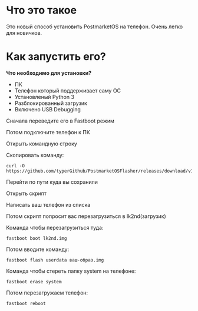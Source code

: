 # Что это такое

Это новый способ установить PostmarketOS на телефон.
Очень легко для новичков.

# Как запустить его?
**Что необходимо для установки?**
* ПК
* Телефон который поддерживает саму ОС
* Установленый Python 3
* Разблокированный загрузик
* Включено USB Debugging



Сначала переведите его в Fastboot режим

Потом подключите телефон к ПК

Открыть командную строку

Скопировать команду:

```text
curl -O https://github.com/typerGithub/PostmarketOSFlasher/releases/download/v1.0/postmarketosflasher.py
```
Перейти по пути куда вы сохранили

Открыть скрипт

Написать ваш телефон из списка

Потом скрипт попросит вас перезагрузиться в Ik2nd(загрузик)

Команда чтобы перезагрузиться туда:

```text
fastboot boot lk2nd.img
```
Потом вводите команду:

```text
fastboot flash userdata ваш-образ.img
```
Команда чтобы стереть папку system на телефоне:

```text
fastboot erase system
```

Потом перезагружаем телефон:

```text
fastboot reboot
```
